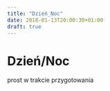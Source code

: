 ```yaml
---
title: "Dzień_Noc"
date: 2018-01-13T20:00:30+01:00
draft: true
---
```


# Dzień/Noc

prost w trakcie przygotowania
